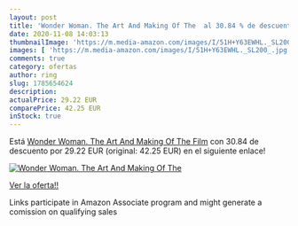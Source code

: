 ```yaml
---
layout: post
title: 'Wonder Woman. The Art And Making Of The  al 30.84 % de descuento'
date: 2020-11-08 14:03:13
thumbnailImage: 'https://m.media-amazon.com/images/I/51H+Y63EWHL._SL200_.jpg'
images: [ 'https://m.media-amazon.com/images/I/51H+Y63EWHL._SL200_.jpg' ]
comments: true
category: ofertas
author: ring
slug: 1785654624
description:
actualPrice: 29.22 EUR
comparePrice: 42.25 EUR
inStock: true
---
```


Está [Wonder Woman. The Art And Making Of The Film](https://www.amazon.es/dp/1785654624/?tag=tolees-21) con 30.84 de descuento por 29.22 EUR (original: 42.25 EUR) en el siguiente enlace!

[![Wonder Woman. The Art And Making Of The ](https://m.media-amazon.com/images/I/51H+Y63EWHL._SL200_.jpg)](https://www.amazon.es/dp/1785654624/?tag=tolees-21)

[Ver la oferta!!](https://www.amazon.es/dp/1785654624/?tag=tolees-21)

Links participate in Amazon Associate program and might generate a comission on qualifying sales


